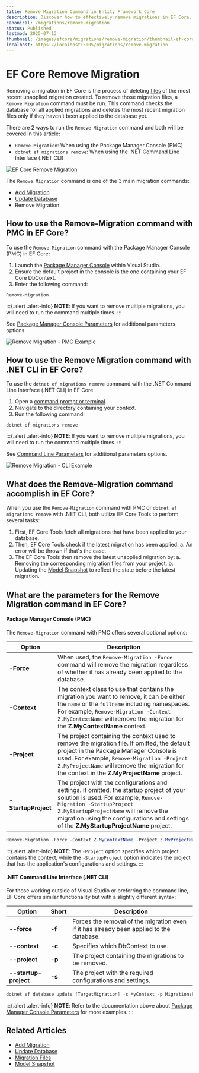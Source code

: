 ```yaml
---
title: Remove Migration Command in Entity Framework Core
description: Discover how to effectively remove migrations in EF Core. This guide provides step-by-step instructions for using the Remove Migration command via both the Package Manager Console (PMC) and the .NET Command Line Interface (CLI). Learn to safely delete the latest unapplied migration files and understand the available parameters for seamless migration management.
canonical: /migrations/remove-migration
status: Published
lastmod: 2025-07-13
thumbnail: /images/efcore/migrations/remove-migration/thumbnail-ef-core-remove-migration.png
localhost: https://localhost:5005/migrations/remove-migration
---
```


# EF Core Remove Migration

Removing a migration in EF Core is the process of deleting [files](/migrations/migration-files) of the most recent unapplied migration created. To remove those migration files, a `Remove Migration` command must be run. This command checks the database for all applied migrations and deletes the most recent migration files only if they haven't been applied to the database yet.

There are 2 ways to run the `Remove Migration` command and both will be covered in this article:

- `Remove-Migration`: When using the Package Manager Console (PMC)
- `dotnet ef migrations remove`: When using the .NET Command Line Interface (.NET CLI)

<div class="image-outer"><img src="/images/efcore/migrations/remove-migration/thumbnail-ef-core-remove-migration.png" loading="lazy" alt="EF Core Remove Migration"></div>

The `Remove Migration` command is one of the 3 main migration commands:

- [Add Migration](/migrations/add-migration)
- [Update Database](/migrations/update-database)
- Remove Migration

## How to use the Remove-Migration command with PMC in EF Core?

To use the `Remove-Migration` command with the Package Manager Console (PMC) in EF Core:

1. Launch the [Package Manager Console](/migrations/commands/pmc-commands) within Visual Studio.
2. Ensure the default project in the console is the one containing your EF Core DbContext.
3. Enter the following command:

```
Remove-Migration
```

:::{.alert .alert-info}
**NOTE**: If you want to remove multiple migrations, you will need to run the command multiple times.
:::

See [Package Manager Console Parameters](#what-are-the-parameters-for-the-remove-migration-command-in-ef-core) for additional parameters options.

<div class="image-outer"><img src="/images/efcore/migrations/remove-migration/how-to-use-remove-migration-command-with-pmc-in-ef-core.png" loading="lazy" alt="Remove Migration - PMC Example"></div>

## How to use the Remove Migration command with .NET CLI in EF Core?

To use the `dotnet ef migrations remove` command with the .NET Command Line Interface (.NET CLI) in EF Core:

1. Open a [command prompt or terminal](/migrations/commands/cli-commands).
2. Navigate to the directory containing your context.
3. Run the following command:

```
dotnet ef migrations remove
```

:::{.alert .alert-info}
**NOTE**: If you want to remove multiple migrations, you will need to run the command multiple times.
:::

See [Command Line Parameters](#net-command-line-interface.net-cli) for additional parameters options.

<div class="image-outer"><img src="/images/efcore/migrations/remove-migration/how-to-use-remove-migration-command-with-net-cli-in-ef-core.png" loading="lazy" alt="Remove Migration - CLI Example"></div>

## What does the Remove-Migration command accomplish in EF Core?

When you use the `Remove-Migration` command with PMC or `dotnet ef migrations remove` with .NET CLI, both utilize EF Core Tools to perform several tasks:

1. First, EF Core Tools fetch all migrations that have been applied to your database.
2. Then, EF Core Tools check if the latest migration has been applied.
   a. An error will be thrown if that's the case.
3. The EF Core Tools then remove the latest unapplied migration by:
   a. Removing the corresponding [migration files](/migrations/migration-files) from your project.
   b. Updating the [Model Snapshot](/migrations/model-snapshot) to reflect the state before the latest migration.

## What are the parameters for the Remove Migration command in EF Core?

#### Package Manager Console (PMC)

The `Remove-Migration` command with PMC offers several optional options:

| Option | Description |
| ------ | ----------- |
| **-Force** | When used, the `Remove-Migration -Force` command will remove the migration regardless of whether it has already been applied to the database. |
| **-Context** | The context class to use that contains the migration you want to remove, it can be either the `name` or the `fullname` including namespaces. For example, `Remove-Migration -Context Z.MyContextName` will remove the migration for the **Z.MyContextName** context. |
| **-Project** | The project containing the context used to remove the migration file. If omitted, the default project in the Package Manager Console is used. For example, `Remove-Migration -Project Z.MyProjectName` will remove the migration for the context in the **Z.MyProjectName** project. |
| **-StartupProject** | The project with the configurations and settings. If omitted, the startup project of your solution is used. For example, `Remove-Migration -StartupProject Z.MyStartupProjectName` will remove the migration using the configurations and settings of the **Z.MyStartupProjectName** project. |

```csharp
Remove-Migration -Force -Context Z.MyContextName -Project Z.MyProjectName -StartupProject Z.MyStartupProjectName
```

:::{.alert .alert-info}
**NOTE**: The `-Project` option specifies which project contains the [context](/dbcontext), while the `-StartupProject` option indicates the project that has the application's configurations and settings.
:::

#### .NET Command Line Interface (.NET CLI)

For those working outside of Visual Studio or preferring the command line, EF Core offers similar functionality but with a slightly different syntax:

| Option | Short |  Description |
| ------ | ----- |  ----------- |
| **--force** | **-f** | Forces the removal of the migration even if it has already been applied to the database. |  
| **--context** | **-c** | Specifies which DbContext to use. |  
| **--project** | **-p** | The project containing the migrations to be removed. |  
| **--startup-project** | **-s** | The project with the required configurations and settings. |

```csharp
dotnet ef database update [TargetMigration] -c MyContext -p MigrationsProject -s StartupProject
```

:::{.alert .alert-info}
**NOTE**: Refer to the documentation above about [Package Manager Console Parameters](/migrations/update-database#what-are-the-parameters-for-the-remove-migration-command-in-ef-core) for more examples.
:::

## Related Articles

- [Add Migration](/migrations/add-migration)
- [Update Database](/migrations/update-database)
- [Migration Files](/migrations/migration-files)
- [Model Snapshot](/migrations/model-snapshot)